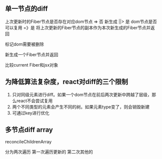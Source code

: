## 单一节点的diff

上次更新时的Fiber节点是否存在对应dom节点 => 否 新生成
 ||> 是
dom节点是否可以复用 =》是 将上次更新的Fiber节点的副本作为本次新生成的Fiber节点并返回

标记dom需要被删除

新生成一个Fiber节点并返回

比较current Fiber和jsx对象


## 为降低算法复杂度，react对diff的三个限制

1. 只对同级元素进行diff。如果一个dom节点在前后两次更新中跨越了层级，那么react不会尝试复用
2. 两个不同类型的元素会产生不同的树。如果元素type变了，则会销毁新建
3. 可通过key进行优化


## 多节点diff  array

reconcileChildrenArray

分为两次遍历 第一次遍历更新的  第二次其他的 

